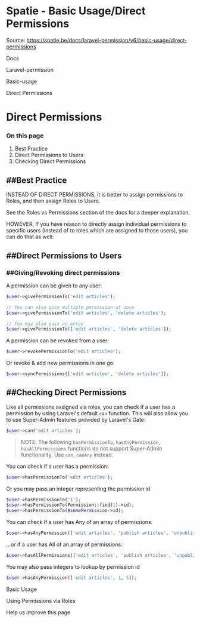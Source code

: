 # Spatie - Basic Usage/Direct Permissions

Source: https://spatie.be/docs/laravel-permission/v6/basic-usage/direct-permissions

Docs

Laravel-permission

Basic-usage

Direct Permissions

Direct Permissions
==================

### On this page

1. Best Practice
2. Direct Permissions to Users
3. Checking Direct Permissions

##Best Practice
---------------

INSTEAD OF DIRECT PERMISSIONS, it is better to assign permissions to Roles, and then assign Roles to Users.

See the Roles vs Permissions section of the docs for a deeper explanation.

HOWEVER, If you have reason to directly assign individual permissions to specific users (instead of to roles which are assigned to those users), you can do that as well:

##Direct Permissions to Users
-----------------------------

### ##Giving/Revoking direct permissions

A permission can be given to any user:

```php
$user->givePermissionTo('edit articles');

// You can also give multiple permission at once
$user->givePermissionTo('edit articles', 'delete articles');

// You may also pass an array
$user->givePermissionTo(['edit articles', 'delete articles']);

```
A permission can be revoked from a user:

```php
$user->revokePermissionTo('edit articles');

```
Or revoke & add new permissions in one go:

```php
$user->syncPermissions(['edit articles', 'delete articles']);

```
##Checking Direct Permissions
-----------------------------

Like all permissions assigned via roles, you can check if a user has a permission by using Laravel's default `can` function. This will also allow you to use Super-Admin features provided by Laravel's Gate:

```php
$user->can('edit articles');

```
> NOTE: The following `hasPermissionTo`, `hasAnyPermission`, `hasAllPermissions` functions do not support Super-Admin functionality. Use `can`, `canAny` instead.

You can check if a user has a permission:

```php
$user->hasPermissionTo('edit articles');

```
Or you may pass an integer representing the permission id

```php
$user->hasPermissionTo('1');
$user->hasPermissionTo(Permission::find(1)->id);
$user->hasPermissionTo($somePermission->id);

```
You can check if a user has Any of an array of permissions:

```php
$user->hasAnyPermission(['edit articles', 'publish articles', 'unpublish articles']);

```
...or if a user has All of an array of permissions:

```php
$user->hasAllPermissions(['edit articles', 'publish articles', 'unpublish articles']);

```
You may also pass integers to lookup by permission id

```php
$user->hasAnyPermission(['edit articles', 1, 5]);

```
Basic Usage

Using Permissions via Roles

Help us improve this page
